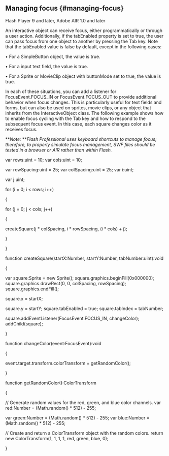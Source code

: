 ## Managing focus {#managing-focus}

Flash Player 9 and later, Adobe AIR 1.0 and later

An interactive object can receive focus, either programmatically or through a user action. Additionally, if the tabEnabled property is set to true, the user can pass focus from one object to another by pressing the Tab key. Note that the tabEnabled value is false by default, except in the following cases:

• For a SimpleButton object, the value is true.

• For a input text field, the value is true.

• For a Sprite or MovieClip object with buttonMode set to true, the value is true.

In each of these situations, you can add a listener for FocusEvent.FOCUS_IN or FocusEvent.FOCUS_OUT to provide additional behavior when focus changes. This is particularly useful for text fields and forms, but can also be used on sprites, movie clips, or any object that inherits from the InteractiveObject class. The following example shows how to enable focus cycling with the Tab key and how to respond to the subsequent focus event. In this case, each square changes color as it receives focus.

**_Note:_ **_Flash Professional uses keyboard shortcuts to manage focus; therefore, to properly simulate focus management, SWF files should be tested in a browser or AIR rather than within Flash._

var rows:uint = 10; var cols:uint = 10;

var rowSpacing:uint = 25; var colSpacing:uint = 25; var i:uint;

var j:uint;

for (i = 0; i &lt; rows; i++)

{

for (j = 0; j &lt; cols; j++)

{

createSquare(j * colSpacing, i * rowSpacing, (i * cols) + j);

}

}

function createSquare(startX:Number, startY:Number, tabNumber:uint):void

{

var square:Sprite = new Sprite(); square.graphics.beginFill(0x000000); square.graphics.drawRect(0, 0, colSpacing, rowSpacing); square.graphics.endFill();

square.x = startX;

square.y = startY; square.tabEnabled = true; square.tabIndex = tabNumber;

square.addEventListener(FocusEvent.FOCUS_IN, changeColor); addChild(square);

}

function changeColor(event:FocusEvent):void

{

event.target.transform.colorTransform = getRandomColor();

}

function getRandomColor():ColorTransform

{

// Generate random values for the red, green, and blue color channels. var red:Number = (Math.random() * 512) - 255;

var green:Number = (Math.random() * 512) - 255; var blue:Number = (Math.random() * 512) - 255;

// Create and return a ColorTransform object with the random colors. return new ColorTransform(1, 1, 1, 1, red, green, blue, 0);

}